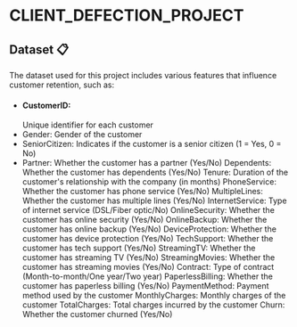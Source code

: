 # CLIENT_DEFECTION_PROJECT

## Dataset 📋
The dataset used for this project includes various features that influence customer retention, such as:

* #### CustomerID:
  Unique identifier for each customer
* Gender: Gender of the customer
* SeniorCitizen: Indicates if the customer is a senior citizen (1 = Yes, 0 = No)
* Partner: Whether the customer has a partner (Yes/No)
Dependents: Whether the customer has dependents (Yes/No)
Tenure: Duration of the customer's relationship with the company (in months)
PhoneService: Whether the customer has phone service (Yes/No)
MultipleLines: Whether the customer has multiple lines (Yes/No)
InternetService: Type of internet service (DSL/Fiber optic/No)
OnlineSecurity: Whether the customer has online security (Yes/No)
OnlineBackup: Whether the customer has online backup (Yes/No)
DeviceProtection: Whether the customer has device protection (Yes/No)
TechSupport: Whether the customer has tech support (Yes/No)
StreamingTV: Whether the customer has streaming TV (Yes/No)
StreamingMovies: Whether the customer has streaming movies (Yes/No)
Contract: Type of contract (Month-to-month/One year/Two year)
PaperlessBilling: Whether the customer has paperless billing (Yes/No)
PaymentMethod: Payment method used by the customer
MonthlyCharges: Monthly charges of the customer
TotalCharges: Total charges incurred by the customer
Churn: Whether the customer churned (Yes/No)
